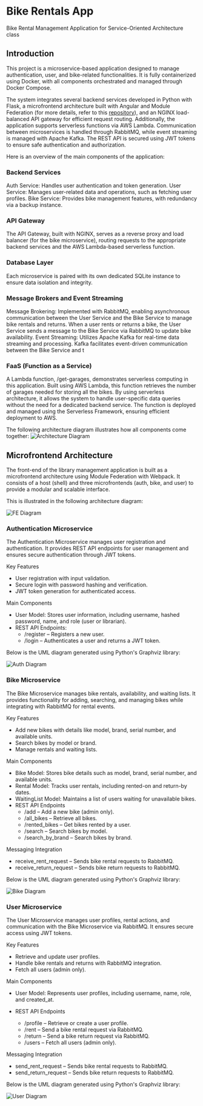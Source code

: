 # Bike Rentals App

Bike Rental Management Application for Service-Oriented Architecture class

## Introduction

This project is a microservice-based application designed to manage authentication, user, and bike-related functionalities. It is fully containerized using Docker, with all components orchestrated and managed through Docker Compose.

The system integrates several backend services developed in Python with Flask, a microfrontend architecture built with Angular and Module Federation (for more details, refer to this [repository](https://github.com/AnastasiaSusciuc/MFE-BikeManagementApp)), and an NGINX load-balanced API gateway for efficient request routing. Additionally, the application supports serverless functions via AWS Lambda. Communication between microservices is handled through RabbitMQ, while event streaming is managed with Apache Kafka. The REST API is secured using JWT tokens to ensure safe authentication and authorization.

Here is an overview of the main components of the application:

### Backend Services
Auth Service: Handles user authentication and token generation.
User Service: Manages user-related data and operations, such as fetching user profiles.
Bike Service: Provides bike management features, with redundancy via a backup instance.

### API Gateway
The API Gateway, built with NGINX, serves as a reverse proxy and load balancer (for the bike microservice), routing requests to the appropriate backend services and the AWS Lambda-based serverless function.

### Database Layer
Each microservice is paired with its own dedicated SQLite instance to ensure data isolation and integrity.

### Message Brokers and Event Streaming
Message Brokering: Implemented with RabbitMQ, enabling asynchronous communication between the User Service and the Bike Service to manage bike rentals and returns. When a user rents or returns a bike, the User Service sends a message to the Bike Service via RabbitMQ to update bike availability.
Event Streaming: Utilizes Apache Kafka for real-time data streaming and processing. Kafka facilitates event-driven communication between the Bike Service and t

### FaaS (Function as a Service)

A Lambda function, /get-garages, demonstrates serverless computing in this application. Built using AWS Lambda, this function retrieves the number of garages needed for storing all the bikes. By using serverless architecture, it allows the system to handle user-specific data queries without the need for a dedicated backend service. The function is deployed and managed using the Serverless Framework, ensuring efficient deployment to AWS.

The following architecture diagram illustrates how all components come together: 
![Architecture Diagram](./resources/SOA-architecture.png)

## Microfrontend Architecture

The front-end of the library management application is built as a microfrontend architecture using Module Federation with Webpack. It consists of a host (shell) and three microfrontends (auth, bike, and user) to provide a modular and scalable interface.

This is illustrated in the following architecture diagram:

![FE Diagram](./resources/SOA-mfe.png)

### Authentication Microservice
The Authentication Microservice manages user registration and authentication. It provides REST API endpoints for user management and ensures secure authentication through JWT tokens.

Key Features
- User registration with input validation.
- Secure login with password hashing and verification.
- JWT token generation for authenticated access.

Main Components
- User Model: Stores user information, including username, hashed password, name, and role (user or librarian).
- REST API Endpoints:
  - /register – Registers a new user.
  - /login – Authenticates a user and returns a JWT token.

Below is the UML diagram generated using Python's Graphviz library:

![Auth Diagram](./resources/auth.png)


### Bike Microservice
The Bike Microservice manages bike rentals, availability, and waiting lists. It provides functionality for adding, searching, and managing bikes while integrating with RabbitMQ for rental events.

Key Features
- Add new bikes with details like model, brand, serial number, and available units.
- Search bikes by model or brand.
- Manage rentals and waiting lists.

Main Components
- Bike Model: Stores bike details such as model, brand, serial number, and available units.
- Rental Model: Tracks user rentals, including rented-on and return-by dates.
- WaitingList Model: Maintains a list of users waiting for unavailable bikes.
- REST API Endpoints
  - /add – Add a new bike (admin only).
  - /all_bikes – Retrieve all bikes.
  - /rented_bikes – Get bikes rented by a user.
  - /search – Search bikes by model.
  - /search_by_brand – Search bikes by brand.
 
Messaging Integration
- receive_rent_request – Sends bike rental requests to RabbitMQ.
- receive_return_request – Sends bike return requests to RabbitMQ.

Below is the UML diagram generated using Python's Graphviz library:

![Bike Diagram](./resources/bike_rental.png)

### User Microservice
The User Microservice manages user profiles, rental actions, and communication with the Bike Microservice via RabbitMQ. It ensures secure access using JWT tokens.

Key Features
- Retrieve and update user profiles.
- Handle bike rentals and returns with RabbitMQ integration.
- Fetch all users (admin only).

Main Components
- User Model: Represents user profiles, including username, name, role, and created_at.
- REST API Endpoints

  - /profile – Retrieve or create a user profile.
  - /rent – Send a bike rental request via RabbitMQ.
  - /return – Send a bike return request via RabbitMQ.
  - /users – Fetch all users (admin only).
  
Messaging Integration
- send_rent_request – Sends bike rental requests to RabbitMQ.
- send_return_request – Sends bike return requests to RabbitMQ.

Below is the UML diagram generated using Python's Graphviz library:

![User Diagram](./resources/user.png)

